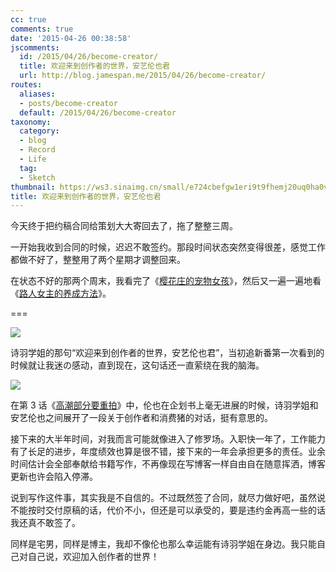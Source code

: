 ```yaml
---
cc: true
comments: true
date: '2015-04-26 00:38:58'
jscomments:
  id: /2015/04/26/become-creator/
  title: 欢迎来到创作者的世界，安艺伦也君
  url: http://blog.jamespan.me/2015/04/26/become-creator/
routes:
  aliases:
  - posts/become-creator
  default: /2015/04/26/become-creator
taxonomy:
  category:
  - blog
  - Record
  - Life
  tag:
  - Sketch
thumbnail: https://ws3.sinaimg.cn/small/e724cbefgw1eri9t9fhemj20uq0ha0v5.jpg
title: 欢迎来到创作者的世界，安艺伦也君
---
```


今天终于把约稿合同给策划大大寄回去了，拖了整整三周。

一开始我收到合同的时候，迟迟不敢签约。那段时间状态突然变得很差，感觉工作都做不好了，整整用了两个星期才调整回来。

在状态不好的那两个周末，我看完了《[樱花庄的宠物女孩][1]》，然后又一遍一遍地看《[路人女主的养成方法][2]》。

===



![](https://ws3.sinaimg.cn/large/e724cbefgw1eri9t9fhemj20uq0ha0v5.jpg)

诗羽学姐的那句“欢迎来到创作者的世界，安艺伦也君”，当初追新番第一次看到的时候就让我迷の感动，直到现在，这句话还一直萦绕在我的脑海。

![](https://ws2.sinaimg.cn/large/e724cbefgw1eri9tnbghcj20uq0hadhl.jpg)

在第 3 话《[高潮部分要重拍][3]》中，伦也在企划书上毫无进展的时候，诗羽学姐和安艺伦也之间展开了一段关于创作者和消费猪的对话，挺有意思的。

<!-- 
> 诗羽：那么，现在的进展如何  
> 伦也：呃　那个...不 还完全没有进展  
> 诗羽：我还以为你会很没出息地找借口，想不到挺痛快的嘛  
> 伦也：我最近已经体会到那样做对同行是没用的了  
> 诗羽：用不着勉强自己啊  
> 伦也：诗羽学姐  
> 诗羽：即使此刻放弃，等待你的也只是和过去一样的作为消费猪的日常生活啊，我想那对伦理君来说，绝不是痛苦的日子吧  
> 伦也：虽然是这样没错...不过 被人当面说是消费猪，总觉的有点不爽  
> 诗羽：而且创作者也许表面上看上去光鲜亮丽，但遇到的也不全是好事哦  
> 伦也：是吗  
> 诗羽：截稿日期逼得紧，竞争也很激烈，不知道自己的才能何时会枯竭  
> 伦也：我可不想听如今风头正盛的年轻作家说这种丧气话啊  
> 诗羽：最麻烦的就是喷子，评价高的话就讥讽说是秘密营销，销量不好的话就嘲笑说是风头已过，对攻击作出反应的话又会叫嚣说这是借口，是自我正当化，既然如此什么都不回应的话，又会说没有尽到说明责任，那群垃圾臭虫被肃清调就好了  
> 伦也：诗羽学姐，冷静点  
> 诗羽：所以说伦理君，你只要像以前一样，消费我的作品就...
 -->

接下来的大半年时间，对我而言可能就像进入了修罗场。入职快一年了，工作能力有了长足的进步，年度绩效也算是很不错，接下来的一年会承担更多的责任。业余时间估计会全部奉献给书籍写作，不再像现在写博客一样自由自在随意挥洒，博客更新也许会陷入停滞。

说到写作这件事，其实我是不自信的。不过既然签了合同，就尽力做好吧，虽然说不能按时交付原稿的话，代价不小，但还是可以承受的，要是违约金再高一些的话我还真不敢签了。

同样是宅男，同样是博主，我却不像伦也那么幸运能有诗羽学姐在身边。我只能自己对自己说，欢迎加入创作者的世界！


[1]: http://www.bilibili.com/sp/樱花庄的宠物女孩
[2]: http://www.bilibili.com/sp/路人女主的养成方法
[3]: http://www.bilibili.com/video/av1938297/